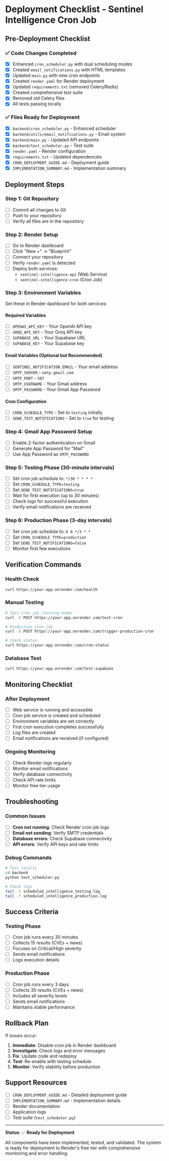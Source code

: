 # Deployment Checklist - Sentinel Intelligence Cron Job

## Pre-Deployment Checklist

### ✅ Code Changes Completed
- [x] Enhanced `cron_scheduler.py` with dual scheduling modes
- [x] Created `email_notifications.py` with HTML templates
- [x] Updated `main.py` with new cron endpoints
- [x] Created `render.yaml` for Render deployment
- [x] Updated `requirements.txt` (removed Celery/Redis)
- [x] Created comprehensive test suite
- [x] Removed old Celery files
- [x] All tests passing locally

### ✅ Files Ready for Deployment
- [x] `backend/cron_scheduler.py` - Enhanced scheduler
- [x] `backend/utils/email_notifications.py` - Email system
- [x] `backend/main.py` - Updated API endpoints
- [x] `backend/test_scheduler.py` - Test suite
- [x] `render.yaml` - Render configuration
- [x] `requirements.txt` - Updated dependencies
- [x] `CRON_DEPLOYMENT_GUIDE.md` - Deployment guide
- [x] `IMPLEMENTATION_SUMMARY.md` - Implementation summary

## Deployment Steps

### Step 1: Git Repository
- [ ] Commit all changes to Git
- [ ] Push to your repository
- [ ] Verify all files are in the repository

### Step 2: Render Setup
- [ ] Go to Render dashboard
- [ ] Click "New +" → "Blueprint"
- [ ] Connect your repository
- [ ] Verify `render.yaml` is detected
- [ ] Deploy both services:
  - `sentinel-intelligence-api` (Web Service)
  - `sentinel-intelligence-cron` (Cron Job)

### Step 3: Environment Variables
Set these in Render dashboard for both services:

#### Required Variables
- [ ] `OPENAI_API_KEY` - Your OpenAI API key
- [ ] `GROQ_API_KEY` - Your Groq API key
- [ ] `SUPABASE_URL` - Your Supabase URL
- [ ] `SUPABASE_KEY` - Your Supabase key

#### Email Variables (Optional but Recommended)
- [ ] `SENTINEL_NOTIFICATION_EMAIL` - Your email address
- [ ] `SMTP_SERVER` - `smtp.gmail.com`
- [ ] `SMTP_PORT` - `587`
- [ ] `SMTP_USERNAME` - Your Gmail address
- [ ] `SMTP_PASSWORD` - Your Gmail App Password

#### Cron Configuration
- [ ] `CRON_SCHEDULE_TYPE` - Set to `testing` initially
- [ ] `SEND_TEST_NOTIFICATIONS` - Set to `true` for testing

### Step 4: Gmail App Password Setup
- [ ] Enable 2-factor authentication on Gmail
- [ ] Generate App Password for "Mail"
- [ ] Use App Password as `SMTP_PASSWORD`

### Step 5: Testing Phase (30-minute intervals)
- [ ] Set cron job schedule to: `*/30 * * * *`
- [ ] Set `CRON_SCHEDULE_TYPE=testing`
- [ ] Set `SEND_TEST_NOTIFICATIONS=true`
- [ ] Wait for first execution (up to 30 minutes)
- [ ] Check logs for successful execution
- [ ] Verify email notifications are received

### Step 6: Production Phase (3-day intervals)
- [ ] Set cron job schedule to: `0 0 */3 * *`
- [ ] Set `CRON_SCHEDULE_TYPE=production`
- [ ] Set `SEND_TEST_NOTIFICATIONS=false`
- [ ] Monitor first few executions

## Verification Commands

### Health Check
```bash
curl https://your-app.onrender.com/health
```

### Manual Testing
```bash
# Test cron job (testing mode)
curl -X POST https://your-app.onrender.com/test-cron

# Production cron job
curl -X POST https://your-app.onrender.com/trigger-production-cron

# Check status
curl https://your-app.onrender.com/cron-status
```

### Database Test
```bash
curl https://your-app.onrender.com/test-supabase
```

## Monitoring Checklist

### After Deployment
- [ ] Web service is running and accessible
- [ ] Cron job service is created and scheduled
- [ ] Environment variables are set correctly
- [ ] First cron execution completes successfully
- [ ] Log files are created
- [ ] Email notifications are received (if configured)

### Ongoing Monitoring
- [ ] Check Render logs regularly
- [ ] Monitor email notifications
- [ ] Verify database connectivity
- [ ] Check API rate limits
- [ ] Monitor free tier usage

## Troubleshooting

### Common Issues
- [ ] **Cron not running**: Check Render cron job logs
- [ ] **Email not sending**: Verify SMTP credentials
- [ ] **Database errors**: Check Supabase connectivity
- [ ] **API errors**: Verify API keys and rate limits

### Debug Commands
```bash
# Test locally
cd backend
python test_scheduler.py

# Check logs
tail -f scheduled_intelligence_testing.log
tail -f scheduled_intelligence_production.log
```

## Success Criteria

### Testing Phase
- [ ] Cron job runs every 30 minutes
- [ ] Collects 15 results (CVEs + news)
- [ ] Focuses on Critical/High severity
- [ ] Sends email notifications
- [ ] Logs execution details

### Production Phase
- [ ] Cron job runs every 3 days
- [ ] Collects 30 results (CVEs + news)
- [ ] Includes all severity levels
- [ ] Sends email notifications
- [ ] Maintains stable performance

## Rollback Plan

If issues occur:
1. **Immediate**: Disable cron job in Render dashboard
2. **Investigate**: Check logs and error messages
3. **Fix**: Update code and redeploy
4. **Test**: Re-enable with testing schedule
5. **Monitor**: Verify stability before production

## Support Resources

- [ ] `CRON_DEPLOYMENT_GUIDE.md` - Detailed deployment guide
- [ ] `IMPLEMENTATION_SUMMARY.md` - Implementation details
- [ ] Render documentation
- [ ] Application logs
- [ ] Test suite (`test_scheduler.py`)

---

**Status**: ✅ **Ready for Deployment**

All components have been implemented, tested, and validated. The system is ready for deployment to Render's free tier with comprehensive monitoring and error handling.
